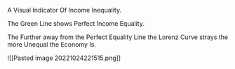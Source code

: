 A Visual Indicator Of Income Inequality.

The Green Line shows Perfect Income Equality.

The Further away from the Perfect Equality Line the Lorenz Curve strays the more Unequal the Economy Is.


![[Pasted image 20221024221515.png]]